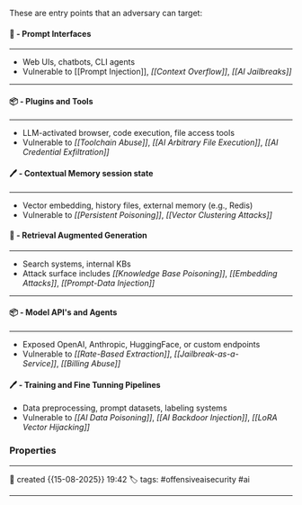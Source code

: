 These are entry points that an adversary can target:

#### 🚀 - Prompt Interfaces
---
- Web UIs, chatbots, CLI agents
- Vulnerable to [[Prompt Injection]], _[[Context Overflow]]_, _[[AI Jailbreaks]]_ 
---
#### 📦 - Plugins and Tools
--- 
- LLM-activated browser, code execution, file access tools
- Vulnerable to _[[Toolchain Abuse]]_, _[[AI Arbitrary File Execution]]_, _[[AI Credential Exfiltration]]_
#### 🖊️ - Contextual Memory session state
---
- Vector embedding, history files, external memory (e.g., Redis)
- Vulnerable to _[[Persistent Poisoning]]_, _[[Vector Clustering Attacks]]_
#### 🚀 - Retrieval Augmented Generation
---
- Search systems, internal KBs
- Attack surface includes _[[Knowledge Base Poisoning]]_, _[[Embedding Attacks]]_, _[[Prompt-Data Injection]]_
---
#### 📦 - Model API's and Agents
--- 
- Exposed OpenAI, Anthropic, HuggingFace, or custom endpoints
- Vulnerable to _[[Rate-Based Extraction]]_, _[[Jailbreak-as-a-Service]]_, _[[Billing Abuse]]_
#### 🖊️ - Training and Fine Tunning Pipelines
- Data preprocessing, prompt datasets, labeling systems
- Vulnerable to _[[AI Data Poisoning]]_, _[[AI Backdoor Injection]]_, _[[LoRA Vector Hijacking]]_


### Properties
---
📆 created   {{15-08-2025}} 19:42
🏷️ tags: #offensiveaisecurity #ai

---

